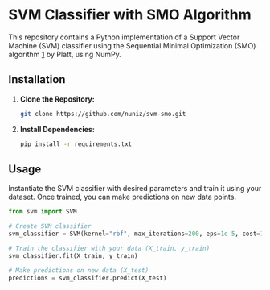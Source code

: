 # SVM Classifier with SMO Algorithm

This repository contains a Python implementation of a Support Vector Machine (SVM) classifier using the Sequential Minimal Optimization (SMO) algorithm [1] by Platt, using NumPy.

[1]: https://www.microsoft.com/en-us/research/wp-content/uploads/2016/02/tr-98-14.pdf.

## Installation

1. **Clone the Repository:**

    ```bash
    git clone https://github.com/nuniz/svm-smo.git
    ```

2. **Install Dependencies:**

    ```bash
    pip install -r requirements.txt
    ```
## Usage

Instantiate the SVM classifier with desired parameters and train it using your dataset. Once trained, you can make predictions on new data points.

```python
from svm import SVM

# Create SVM classifier
svm_classifier = SVM(kernel="rbf", max_iterations=200, eps=1e-5, cost=1.0, gamma=1.0)

# Train the classifier with your data (X_train, y_train)
svm_classifier.fit(X_train, y_train)

# Make predictions on new data (X_test)
predictions = svm_classifier.predict(X_test)